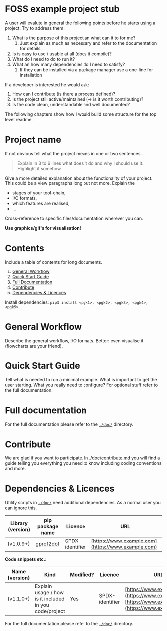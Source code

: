 # FOSS example project stub 


A user will evalute in general the following points before he starts using a project. Try to address them:

1. What is the purpose of this project an what can it to for me?
    1. Just explain as much as necessary and refer to the documentation for details
1. Is is easy to use / usable at all (does it compile)?
1. What do I need to do to run it?
1. What an how many dependencies do I need to satisfy?
    1. If they can be installed via a package manager use a one-line for installation

If a developer is interested he would ask:

1. How can I contribute (is there a process defined)?
1. Is the project still active/maintained (-> is it worth contributing)?
1. Is the code clean, understandable and well documented?

The following chapters show how I would build some structure for the top level readme.

# Project name
If not obvious tell what the project means in one or two sentences.

> Explain in 3 to 6 lines what does it do and why I should use it. Highlight it somehow

Give a more detailed explanation about the functionality of your project. This could be a view paragraphs long but not more. Explain the

* stages of your tool-chain,
* I/O formats,
* which features are realised,
* ...

Cross-reference to specific files/documentation wherever you can.

**Use graphics/gif's for visualisation!**

# Contents
Include a table of contents for long documents.

1. [General Workflow](#general-workflow)
1. [Quick Start Guide](#Quick-Start-Guide)
1. [Full Documentation](#Full-documentation)
1. [Contribute](#Contribute)
1. [Dependencies & Licences](#Dependencies--Licences)

Install dependencies: `pip3 install <pgk1>, <pgk2>, <pgk3>, <pgk4>, <pgk5>`

# General Workflow
Describe the general workflow, I/O formats. Better: even visualise it (flowcharts are your friend).

# Quick Start Guide
Tell what is needed to run a minimal example. What is important to get the user starting. What you really need to configure? For optional stuff refer to the full documentation.

# Full documentation
For the full documentation please refer to the [`./doc/`](doc) directory.

# Contribute
We are glad if you want to participate. In [./doc/contribute.md](doc/contribute.md) you will find a guide telling you everything you need to know including coding conventions and more.

# Dependencies & Licences

Utility scripts in [`./doc/`](doc) need additional dependencies. As a normal user you can ignore this.

| Library (version)        | pip package name                                    | Licence                              | URL                                                                                                                                                |
|--------------------------|-----------------------------------------------------|--------------------------------------|----------------------------------------------------------------------------------------------------------------------------------------------------|
| <pck-name> (v1.0.9+)    | [gprof2dot](https://pypi.org/project/gprof2dot/)     | SPDX-identifier                      | [https://www.example.com](https://www.example.com)                                                                                                 |


**Code snippets etc.:**

| Name (version)           | Kind                                                     | Modified?  | Licence         | URL                                                                                                                                                       |
|--------------------------|----------------------------------------------------------|------------|-----------------|-----------------------------------------------------------------------------------------------------------------------------------------------------------|
| <proj-name> (v1.1.0+)    | Explain usage / how is it included in you code/project   | Yes        | SPDX-identifier | [https://www.example.com](https://www.example.com); [https://www.example.com](https://www.example.com)                                                    |


For the full documentation please refer to the [`./doc/`](doc) directory.
